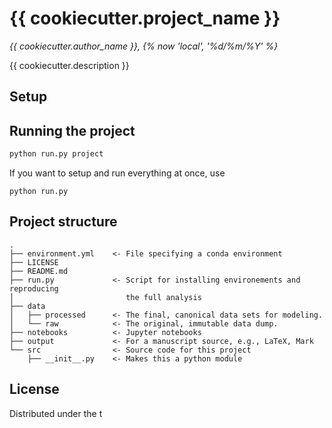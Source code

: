 # {{ cookiecutter.project_name }}

*{{ cookiecutter.author_name }}, {% now 'local', '%d/%m/%Y' %}*

{{ cookiecutter.description }}

## Setup


## Running the project

```bash
python run.py project
```

If you want to setup and run everything at once, use
```
python run.py 
```

## Project structure

```
.
├── environment.yml    <- File specifying a conda environment
├── LICENSE
├── README.md
├── run.py             <- Script for installing environements and reproducing 
│                         the full analysis
├── data
│   ├── processed      <- The final, canonical data sets for modeling.
│   └── raw            <- The original, immutable data dump.
├── notebooks          <- Jupyter notebooks
├── output             <- For a manuscript source, e.g., LaTeX, Mark
└── src                <- Source code for this project
    ├── __init__.py    <- Makes this a python module
```    


## License

Distributed under the t